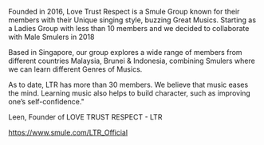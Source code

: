 Founded in 2016, Love Trust Respect is a Smule Group known for their members with their Unique singing style, buzzing Great Musics.
Starting as a Ladies Group with less than 10 members and we decided to collaborate with Male Smulers in 2018

Based in Singapore, our group explores a wide range of members from different countries Malaysia, Brunei & Indonesia, combining Smulers where we can learn different Genres of Musics.

As to date, LTR has more than 30 members.
We believe that music eases the mind. Learning music also helps to build character, such as improving one’s self-confidence."


Leen,
Founder of 
LOVE TRUST RESPECT - LTR

https://www.smule.com/LTR_Official
